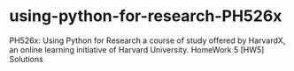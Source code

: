 # using-python-for-research-PH526x
PH526x: Using Python for Research a course of study offered by HarvardX, an online learning initiative of Harvard University.
HomeWork 5 [HW5] Solutions

